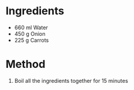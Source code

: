 # Ingredients

- 660 ml Water
- 450 g Onion
- 225 g Carrots

# Method

1. Boil all the ingredients together for 15 minutes